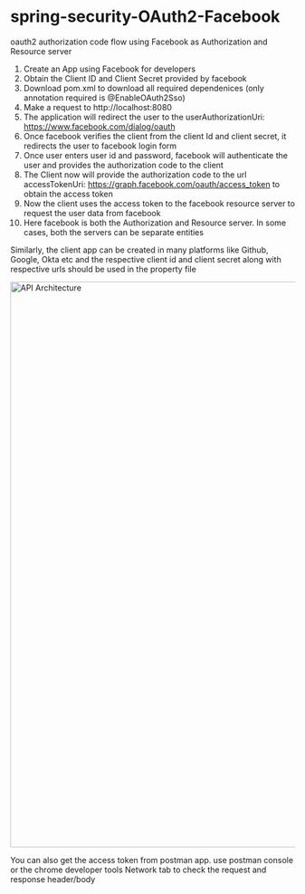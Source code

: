 # spring-security-OAuth2-Facebook
oauth2 authorization code flow using Facebook as Authorization and Resource server


1. Create an App using Facebook for developers
2. Obtain the Client ID and Client Secret provided by facebook
3. Download pom.xml to download all required dependenices (only annotation required is @EnableOAuth2Sso)
4. Make a request to http://localhost:8080
5. The application will redirect the user to the 
   userAuthorizationUri: https://www.facebook.com/dialog/oauth
6. Once facebook verifies the client from the client Id and client secret, it redirects the user to facebook login form
7. Once user enters user id and password, facebook will authenticate the user and provides the authorization code to the client
8. The Client now will provide the authorization code to the url
    accessTokenUri: https://graph.facebook.com/oauth/access_token to obtain the access token
9. Now the client uses the access token to the facebook resource server to request the user data from facebook
10. Here facebook is both the Authorization and Resource server. In some cases, both the servers can be separate entities

Similarly, the client app can be created in many platforms like Github, Google, Okta etc and the respective client id and client secret along
with respective urls should be used in the property file

<img width="1000" alt="API Architecture" src="https://github.com/dineschandgr/spring-security-OAuth2-Facebook/blob/master/Authorization_Code_Flow.bmp">




You can also get the access token from postman app. use postman console or the chrome developer tools Network tab to check the request and response header/body

